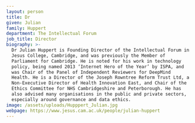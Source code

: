 ```yaml
---
layout: person
title: Dr
given: Julian
family: Huppert
department: The Intellectual Forum
job_title: Director
biography: >-
  Dr Julian Huppert is Founding Director of the Intellectual Forum in
  Jesus College, Cambridge, and was previously the Member of
  Parliament for Cambridge. He is noted for his work in technology
  policy, being named 2013 ‘Internet Hero of the Year’ by ISPA, and
  was Chair of the Panel of Independent Reviewers for DeepMind
  Health. He is a Director of the Joseph Rowntree Reform Trust Ltd, a
  Non-Executive Director of Health Innovation East, and Chair of the
  Ethics Committee for NHS Cambridgeshire and Peterborough. He has
  also advised many organisations in the public and private sectors,
  especially around governance and data ethics.
image: /assets/uploads/Hupppert_Julian.jpg
webpage: https://www.jesus.cam.ac.uk/people/julian-huppert
---
```

